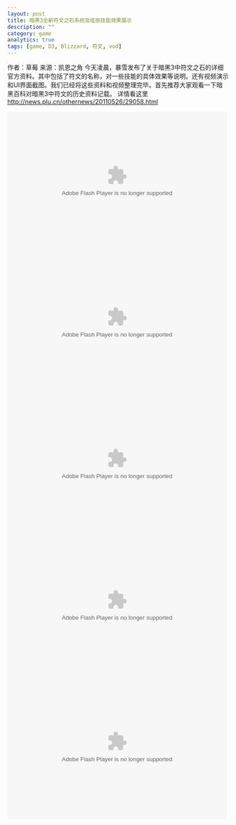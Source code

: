 ```yaml
---
layout: post
title: 暗黑3全新符文之石系统及炫丽技能效果展示
description: ""
category: game
analytics: true
tags: [game, D3, Blizzard, 符文, vod]
---
```


作者：草莓 来源：凯恩之角
今天凌晨，暴雪发布了关于暗黑3中符文之石的详细官方资料。其中包括了符文的名称，对一些技能的具体效果等说明。还有视频演示和UI界面截图。我们已经将这些资料和视频整理完毕。首先推荐大家观看一下暗黑百科对暗黑3中符文的历史资料记载。
详情看这里
http://news.plu.cn/othernews/20110526/29058.html

<embed height="322" type="application/x-shockwave-flash" align="middle" width="500" src="http://player.youku.com/player.php/sid/XMjcwMTczOTMy/v.swf" allowscriptaccess="sameDomain" quality="high">
<embed height="322" type="application/x-shockwave-flash" align="middle" width="500" src="http://player.youku.com/player.php/sid/XMjcwMTczODQw/v.swf" quality="high" allowscriptaccess="sameDomain">
<embed height="322" type="application/x-shockwave-flash" align="middle" width="500" src="http://player.youku.com/player.php/sid/XMjcwMTczNzUy/v.swf" allowscriptaccess="sameDomain" quality="high">
<embed height="322" type="application/x-shockwave-flash" align="middle" width="500" src="http://player.youku.com/player.php/sid/XMjcwMTczNjk2/v.swf" quality="high" allowscriptaccess="sameDomain">
<embed height="322" type="application/x-shockwave-flash" align="middle" width="500" src="http://player.youku.com/player.php/sid/XMjcwMTczNTcy/v.swf" allowscriptaccess="sameDomain" quality="high">
